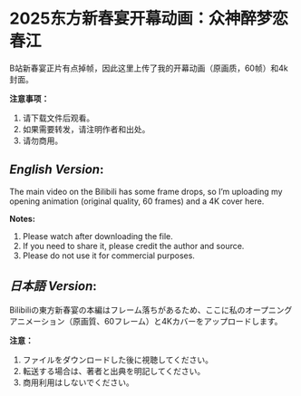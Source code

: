 # **2025东方新春宴开幕动画：众神醉梦恋春江**
B站新春宴正片有点掉帧，因此这里上传了我的开幕动画（原画质，60帧）和4k封面。

**注意事项：**

1. 请下载文件后观看。
2. 如果需要转发，请注明作者和出处。
3. 请勿商用。





## ***English Version***:

The main video on the Bilibili has some frame drops, so I’m uploading my opening animation (original quality, 60 frames) and a 4K cover here.

**Notes:**

1. Please watch after downloading the file.
2. If you need to share it, please credit the author and source.
3. Please do not use it for commercial purposes.






## ***日本語 Version***:

Bilibiliの東方新春宴の本編はフレーム落ちがあるため、ここに私のオープニングアニメーション（原画質、60フレーム）と4Kカバーをアップロードします。

**注意：**

1. ファイルをダウンロードした後に視聴してください。
2. 転送する場合は、著者と出典を明記してください。
3. 商用利用はしないでください。

